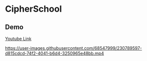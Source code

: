# CipherSchool

## Demo

[Youtube Link](https://youtu.be/ZocS3CftdME)

https://user-images.githubusercontent.com/68547999/230789597-d815cdcd-74f2-4041-b6d4-3250965e48bb.mp4


